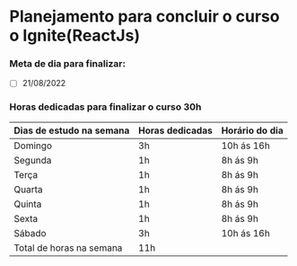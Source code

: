 # Planejamento para concluir o curso o Ignite(ReactJs)

### Meta de dia para finalizar:

- [ ]  21/08/2022

### Horas dedicadas para finalizar o curso 30h

| Dias de estudo na semana | Horas dedicadas | Horário do dia |
| --- | --- | --- |
| Domingo | 3h | 10h ás 16h |
| Segunda | 1h | 8h ás 9h |
| Terça | 1h | 8h ás 9h |
| Quarta | 1h | 8h ás 9h |
| Quinta | 1h | 8h ás 9h |
| Sexta | 1h | 8h ás 9h |
| Sábado | 3h | 10h ás 16h |
| Total de horas na semana | 11h |  |
